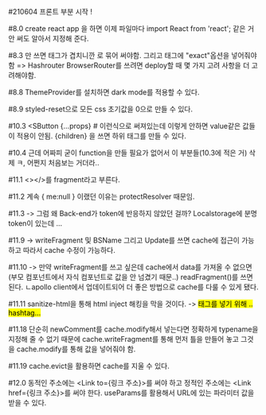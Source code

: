 #210604 프론트 부분 시작 !


#8.0 create react app 을 하면 이제 파일마다 import React from 'react'; 같은 거 안 써도 알아서 지정해 준다. 

#8.3 <Route>만 쓰면 태그가 겹치니깐 <switch>로 묶어 써야함.
    그리고 <Route>태그에 "exact"옵션을 넣어줘야함 => Hashrouter 
    BrowserRouter를 쓰려면 deploy할 때 몇 가지 고려 사항을 더 고려해야함.

#8.8 ThemeProvider를 설치하면 dark mode를 적용할 수 있다.

#8.9 styled-reset으로 모든 css 초기값을 0으로 만들 수 있다.

#10.3 <SButton {...props} # 이런식으로 써져있는데 이렇게 안하면 value같은 값들이 적용이 안됨.
      {children} 을 쓰면 하위 태그를 만들 수 있다.

#10.4 근데 어짜피 굳이 function을 만들 필요가 없어서 이 부분들(10.3에 적은 거) 삭제 ㅋ, 어쩐지 처음보는 거더라.. 

#11.1 <></>를 fragment라고 부른다. 

#11.2 계속 { me:null } 이랬던 이유는 protectResolver 때문임. 
     
#11.3 -> 그럼 왜 Back-end가 token에 반응하지 않았던 걸까?  Localstorage에 분명 token이 있는데 ... 

#11.9 -> writeFragment 및 BSName 그리고 Update를 쓰면 cache에 접근이 가능하고 따라서 cache 수정이 가능하다.

#11.10 -> 만약 writeFragment를 쓰고 싶은데 cache에서 data를 가져올 수 없으면 (부모 컴포넌트에서 자식 컴포넌트로 값을 안 넘겼기 때문..) readFragment()를 쓰면 된다. 
          ㄴapollo client에서 업데이트되어 더 좋은 방법으로 cache를 다룰 수 있게 됐다.

#11.11 sanitize-html을 통해 html inject 해킹을 막을 것이다. -> <Mark>태그를 넣기 위해 .. hashtag...

#11.18 단순히 newComment를 cache.modify해서 넣는다면 정확하게 typename을 지정해 줄 수 없기 때문에 
       cache.writeFragment를 통해 먼저 틀을 만들어 놓고 그것을 cache.modify를 통해 값을 넣어줘야 함. 

#11.19 cache.evict을 활용하면 cache를 지울 수 있다. 

#12.0 동적인 주소에는 <Link to={링크 주소}>를 써야 하고 정적인 주소에는 <Link href={링크 주소}>를 써야 한다. 
      useParams를 활용해서 URL에 있는 파라미터 값을 받을 수 있다. 

      

